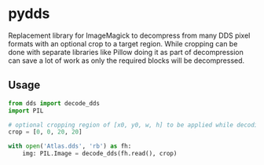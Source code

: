 # pydds
Replacement library for ImageMagick to decompress from many DDS pixel formats with an optional crop to a target region. While cropping can be done with separate libraries like Pillow doing it as part of decompression can save a lot of work as only the required blocks will be decompressed.

## Usage

```python
from dds import decode_dds
import PIL

# optional cropping region of [x0, y0, w, h] to be applied while decoding
crop = [0, 0, 20, 20]

with open('Atlas.dds', 'rb') as fh:
    img: PIL.Image = decode_dds(fh.read(), crop)
```